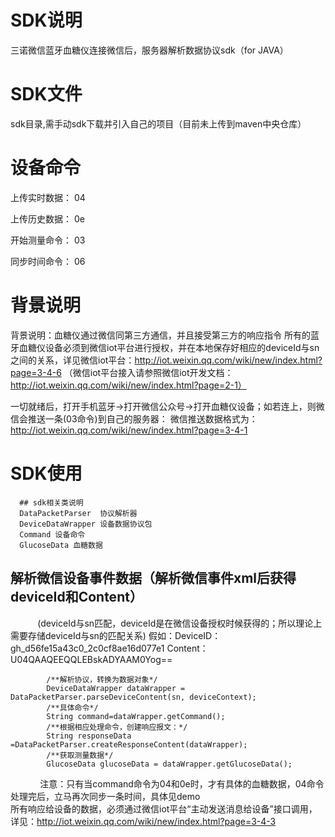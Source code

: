 # SDK说明
三诺微信蓝牙血糖仪连接微信后，服务器解析数据协议sdk（for JAVA）
# SDK文件
sdk目录,需手动sdk下载并引入自己的项目（目前未上传到maven中央仓库）
# 设备命令
上传实时数据： 04

上传历史数据： 0e

开始测量命令： 03

同步时间命令： 06

# 背景说明
背景说明：血糖仪通过微信同第三方通信，并且接受第三方的响应指令
所有的蓝牙血糖仪设备必须到微信iot平台进行授权，并在本地保存好相应的deviceId与sn之间的关系，详见微信iot平台：http://iot.weixin.qq.com/wiki/new/index.html?page=3-4-6
（微信iot平台接入请参照微信iot开发文档：http://iot.weixin.qq.com/wiki/new/index.html?page=2-1）

一切就绪后，打开手机蓝牙->打开微信公众号->打开血糖仪设备；如若连上，则微信会推送一条(03命令)到自己的服务器：
微信推送数据格式为：http://iot.weixin.qq.com/wiki/new/index.html?page=3-4-1

# SDK使用
      ## sdk相关类说明
      DataPacketParser  协议解析器
      DeviceDataWrapper 设备数据协议包
      Command 设备命令
      GlucoseData 血糖数据

## 解析微信设备事件数据（解析微信事件xml后获得deviceId和Content）
            (deviceId与sn匹配，deviceId是在微信设备授权时候获得的；所以理论上需要存储deviceId与sn的匹配关系)
            假如：DeviceID：gh_d56fe15a43c0_2c0cf8ae16d077e1 Content：U04QAAQEEQQLEBskADYAAM0Yog==<br>
           
            /**解析协议，转换为数据对象*/
            DeviceDataWrapper dataWrapper = DataPacketParser.parseDeviceContent(sn, deviceContext);
            /**具体命令*/
            String command=dataWrapper.getCommand();
            /**根据相应处理命令，创建响应报文：*/
            String responseData =DataPacketParser.createResponseContent(dataWrapper);
            /**获取测量数据*/
            GlucoseData glucoseData = dataWrapper.getGlucoseData();
            
注意：只有当command命令为04和0e时，才有具体的血糖数据，04命令处理完后，立马再次同步一条时间，具体见demo<br>
所有响应给设备的数据，必须通过微信iot平台“主动发送消息给设备”接口调用， 详见：http://iot.weixin.qq.com/wiki/new/index.html?page=3-4-3
   
 

